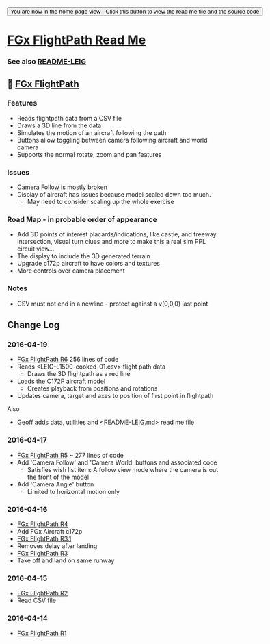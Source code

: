 <span style=display:none; >
[You are now in a GitHub source code view - click this link to view the home page]( http://fgx.github.io/sandbox/flightpath#readme.md "View file as a web page." )
</span>
<input type=button onclick=window.location.href='https://github.com/fgx/fgx.github.io/tree/master/sandbox/flightpath'; 
value='You are now in the home page view - Click this button to view the read me file and the source code' >

[FGx FlightPath Read Me]( index.html#readme.md )
===

### See also [README-LEIG]( index.html#README-LEIG.md )


## &#128279; [FGx FlightPath]( http://fgx.github.io/sandbox/flightpath/ )

### Features 

* Reads flightpath data from a CSV file
* Draws a 3D line from the data
* Simulates the motion of an aircraft following the path
* Buttons allow toggling between camera following aircraft and world camera
* Supports the normal rotate, zoom and pan features

### Issues 

* Camera Follow is mostly broken
* Display of aircraft has issues because model scaled down too much.
	* May need to consider scaling up the whole exercise

### Road Map - in probable order of appearance

* Add 3D points of interest placards/indications, like castle, and freeway intersection, visual turn clues and more to make this a real sim PPL circuit view...
* The display to include the 3D generated terrain
* Upgrade c172p aircraft to have colors and textures
* More controls over camera placement


### Notes

* CSV must not end in a newline - protect against a v(0,0,0) last point


## Change Log

### 2016-04-19

* [FGx FlightPath R6]( fgx-flightpath-r6.html ) 256 lines of code
* Reads <LEIG-L1500-cooked-01.csv> flight path data
	* Draws the 3D flightpath as a red line
* Loads the C172P aircraft model
	* Creates playback from positions and rotations
* Updates camera, target and axes to position of first point in flightpath

Also
* Geoff adds data, utilities and <README-LEIG.md> read me file


### 2016-04-17

* [FGx FlightPath R5]( fgx-flightpath-r5.html ) ~ 277 lines of code
* Add 'Camera Follow' and 'Camera World' buttons and associated code
	* Satisfies wish list item: A follow view mode where the camera is out the front of the model
* Add 'Camera Angle' button
	* Limited to horizontal motion only


### 2016-04-16

* [FGx FlightPath R4]( fgx-flightpath-r4.html )
* Add FGx Aircraft c172p
* [FGx FlightPath R3.1]( fgx-flightpath-r3.html )
* Removes delay after landing
* [FGx FlightPath R3]( fgx-flightpath-r3.html )
* Take off and land on same runway


### 2016-04-15

* [FGx FlightPath R2]( fgx-flightpath-r2.html )
* Read CSV file

### 2016-04-14

* [FGx FlightPath R1]( fgx-flightpath-r1.html )
